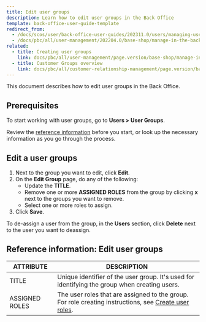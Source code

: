 ```yaml
---
title: Edit user groups
description: Learn how to edit user groups in the Back Office
template: back-office-user-guide-template
redirect_from:
  - /docs/scos/user/back-office-user-guides/202311.0/users/managing-user-groups/editing-user-groups.html
  - /docs/pbc/all/user-management/202204.0/base-shop/manage-in-the-back-office/manage-user-groups/edit-user-groups.html
related:
  - title: Creating user groups
    link: docs/pbc/all/user-management/page.version/base-shop/manage-in-the-back-office/manage-user-groups/create-user-groups.html
  - title: Customer Groups overview
    link: docs/pbc/all/customer-relationship-management/page.version/base-shop/customer-account-management-feature-overview/customer-groups-overview.html
---
```


This document describes how to edit user groups in the Back Office.

## Prerequisites

To start working with user groups, go to **Users&nbsp;<span aria-label="and then">></span> User Groups**.

Review the [reference information](#reference-information-edit-user-groups) before you start, or look up the necessary information as you go through the process.

## Edit a user groups

1. Next to the group you want to edit, click **Edit**.
2. On the **Edit Group** page, do any of the following:
    * Update the **TITLE**.
    * Remove one or more **ASSIGNED ROLES** from the group by clicking **x** next to the groups you want to remove.
    * Select one or more roles to assign.  
3. Click **Save**.

To de-assign a user from the group, in the **Users** section, click **Delete** next to the user you want to deassign.

## Reference information: Edit user groups

| ATTRIBUTE | DESCRIPTION |
| --- | --- |
| TITLE | Unique identifier of the user group. It's used for identifying the group when creating users. |
| ASSIGNED ROLES | The user roles that are assigned to the group. For role creating instructions, see [Create user roles](/docs/pbc/all/user-management/{{page.version}}/base-shop/manage-in-the-back-office/manage-user-groups/create-user-groups.html). |

